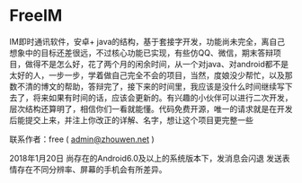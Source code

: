 # FreeIM
IM即时通讯软件，安卓+ java的结构，基于套接字开发，功能尚未完全，离自己想象中的目标还差很远，不过核心功能已实现，有些仿QQ、微信，期末答辩项目，做得不是怎么好，花了两个月的闲余时间，从一个对java、对android都不是太好的人，一步一步，学着做自己完全不会的项目，当然，度娘没少帮忙，以及那数不清的博文的帮助，答辩完了，接下来的时间里，我应该是没什么时间继续写下去了，将来如果有时间的话，应该会更新的。有兴趣的小伙伴可以进行二次开发，层次结构还算明了，相信你们一看就能懂。代码免费开源，唯一的请求就是在开发后能提交上来，并注上你改正的详解、名字，想让这个项目更完整一些


联系作者：free ( admin@zhouwen.net )


2018年1月20日
尚存在的Android6.0及以上的系统版本下，发消息会闪退
发送表情存在不同分辨率、屏幕的手机会有所差异。
